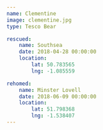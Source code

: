 ```yaml
---
name: Clementine
image: clementine.jpg
type: Tesco Bear

rescued:
    name: Southsea
    date: 2018-04-28 00:00:00
    location:
        lat: 50.783565
        lng: -1.085559

rehomed:
    name: Minster Lovell
    date: 2018-06-09 00:00:00
    location:
        lat: 51.798368
        lng: -1.538407
---
```


